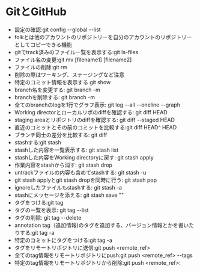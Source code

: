 # GitとGitHub
- 設定の確認:git config --global --list
- folkとは他のアカウントのリポジトリーを自分のアカウントのリポジトリーとしてコピーできる機能
- gitでtrack済みのファイル一覧を表示する:git ls-files
- ファイル名の変更:git mv [filename1] [filename2]
- ファイルの削除:git rm <filename>
- 削除の際はワーキング、ステージングなど注意
- 特定のコミット情報を表示する git show <commitID>
- branch名を変更する: git branch -m <oldname> <newname>
- branchを削除する: git branch -m <branchname>
- 全てのbranchのlogを1行でグラフ表示: git log --all --oneline --graph
- Working directorとローカルリポのdiffを確認する: git diff HEAD
- staging areaとリポジトリのdiffを確認する: git diff --staged HEAD
- 直近のコミットとその前のコミットを比較する:git diff HEAD^ HEAD
- ブランチ同士の差分を比較する: git diff <branchname1> <branchname2>
- stashする:git stash
- stashした内容を一覧表示する: git stash list
- stashした内容をWorking directoryに戻す: git stash apply
- 作業内容をstashから消す: git stash drop
- untrackファイルの内容も含めてstashする: git stash -u
- git stash applyとgit stash dropを同時に行う: git stash pop
- ignoreしたファイルもstashする: git stash -a
- stashにメッセージを添える: git stash save "<message>"
- タグをつける:git tag <tagname>
- タグの一覧を表示: git tag --list
- タグの削除: git tag --delete <tagname>
- annotation tag（追加情報)のタグを追加する、バージョン情報とかを書いたりする:git tag -a <tagname>
- 特定のコミットにタグをつける:git tag -a <tagname> <commitid>
- タグをリモートリポジトリに送信:git push <remote_ref> <tagname>
- 全てのtag情報をリモートリポジトリにpush:git push <remote_ref> --tags
- 特定のtag情報をリモートリポジトリから削除:git push <remote_ref>:<tagname>
